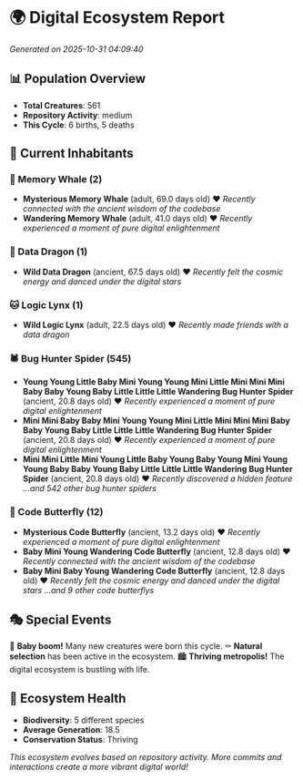 # 🌍 Digital Ecosystem Report
*Generated on 2025-10-31 04:09:40*

## 📊 Population Overview
- **Total Creatures**: 561
- **Repository Activity**: medium
- **This Cycle**: 6 births, 5 deaths

## 👥 Current Inhabitants

### 🐋 Memory Whale (2)
- **Mysterious Memory Whale** (adult, 69.0 days old) ❤️
  *Recently connected with the ancient wisdom of the codebase*
- **Wandering Memory Whale** (adult, 41.0 days old) ❤️
  *Recently experienced a moment of pure digital enlightenment*

### 🐉 Data Dragon (1)
- **Wild Data Dragon** (ancient, 67.5 days old) ❤️
  *Recently felt the cosmic energy and danced under the digital stars*

### 🐱 Logic Lynx (1)
- **Wild Logic Lynx** (adult, 22.5 days old) ❤️
  *Recently made friends with a data dragon*

### 🕷️ Bug Hunter Spider (545)
- **Young Young Little Baby Mini Young Young Mini Little Mini Mini Mini Baby Baby Young Baby Little Little Little Wandering Bug Hunter Spider** (ancient, 20.8 days old) ❤️
  *Recently experienced a moment of pure digital enlightenment*
- **Mini Mini Baby Baby Mini Young Young Mini Little Mini Mini Mini Baby Baby Young Baby Little Little Little Wandering Bug Hunter Spider** (ancient, 20.8 days old) ❤️
  *Recently experienced a moment of pure digital enlightenment*
- **Mini Mini Little Mini Young Little Baby Young Baby Young Mini Young Young Baby Baby Young Baby Little Little Little Wandering Bug Hunter Spider** (ancient, 20.8 days old) ❤️
  *Recently discovered a hidden feature*
  *...and 542 other bug hunter spiders*

### 🦋 Code Butterfly (12)
- **Mysterious Code Butterfly** (ancient, 13.2 days old) ❤️
  *Recently experienced a moment of pure digital enlightenment*
- **Baby Mini Young Wandering Code Butterfly** (ancient, 12.8 days old) ❤️
  *Recently connected with the ancient wisdom of the codebase*
- **Baby Mini Baby Young Wandering Code Butterfly** (ancient, 12.8 days old) ❤️
  *Recently felt the cosmic energy and danced under the digital stars*
  *...and 9 other code butterflys*

## 🎭 Special Events

🎉 **Baby boom!** Many new creatures were born this cycle.
⚰️ **Natural selection** has been active in the ecosystem.
🏙️ **Thriving metropolis!** The digital ecosystem is bustling with life.

## 🔬 Ecosystem Health
- **Biodiversity**: 5 different species
- **Average Generation**: 18.5
- **Conservation Status**: Thriving

*This ecosystem evolves based on repository activity. More commits and interactions create a more vibrant digital world!*